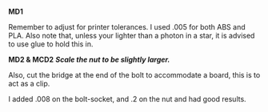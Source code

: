 ****MD1****

Remember to adjust for printer tolerances. I used .005 for both ABS and PLA. Also note that, unless your lighter than a photon in a star, it is advised to use glue to hold this in.

****MD2 & MCD2****
***Scale the nut to be slightly larger.***

Also, cut the bridge at the end of the bolt to accommodate a board, this is to act as a clip.

I added .008 on the bolt-socket, and .2 on the nut and had good results.
